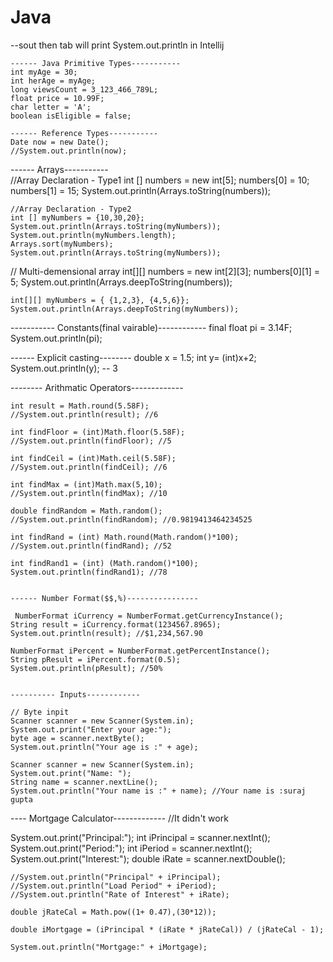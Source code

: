 # Java

--sout then tab will print  System.out.println in Intellij

    ------ Java Primitive Types-----------
    int myAge = 30;
    int herAge = myAge;
    long viewsCount = 3_123_466_789L;
    float price = 10.99F;
    char letter = 'A';
    boolean isEligible = false;

    ------ Reference Types-----------
    Date now = new Date();
    //System.out.println(now);


------ Arrays-----------   
//Array Declaration - Type1
    int [] numbers = new int[5];
    numbers[0] = 10;
    numbers[1] = 15;
    System.out.println(Arrays.toString(numbers));

    //Array Declaration - Type2
    int [] myNumbers = {10,30,20};
    System.out.println(Arrays.toString(myNumbers));
    System.out.println(myNumbers.length);
    Arrays.sort(myNumbers);
    System.out.println(Arrays.toString(myNumbers));

// Multi-demensional array
     int[][] numbers = new int[2][3];
    numbers[0][1] = 5;
    System.out.println(Arrays.deepToString(numbers));

    int[][] myNumbers = { {1,2,3}, {4,5,6}};
    System.out.println(Arrays.deepToString(myNumbers));

----------- Constants(final vairable)------------
final float pi = 3.14F;
    System.out.println(pi);


------ Explicit casting--------
double x = 1.5;
    int y= (int)x+2;
    System.out.println(y); -- 3

-------- Arithmatic Operators-------------

    int result = Math.round(5.58F);
    //System.out.println(result); //6

    int findFloor = (int)Math.floor(5.58F);
    //System.out.println(findFloor); //5

    int findCeil = (int)Math.ceil(5.58F);
    //System.out.println(findCeil); //6

    int findMax = (int)Math.max(5,10);
    //System.out.println(findMax); //10

    double findRandom = Math.random();
    //System.out.println(findRandom); //0.9819413464234525

    int findRand = (int) Math.round(Math.random()*100);
    //System.out.println(findRand); //52

    int findRand1 = (int) (Math.random()*100);
    System.out.println(findRand1); //78


    ------ Number Format($$,%)----------------

     NumberFormat iCurrency = NumberFormat.getCurrencyInstance();
    String result = iCurrency.format(1234567.8965);
    System.out.println(result); //$1,234,567.90

    NumberFormat iPercent = NumberFormat.getPercentInstance();
    String pResult = iPercent.format(0.5);
    System.out.println(pResult); //50%


    ---------- Inputs------------

    // Byte inpit
    Scanner scanner = new Scanner(System.in);
    System.out.print("Enter your age:");
    byte age = scanner.nextByte();
    System.out.println("Your age is :" + age);
    
    Scanner scanner = new Scanner(System.in);
    System.out.print("Name: ");
    String name = scanner.nextLine();
    System.out.println("Your name is :" + name); //Your name is :suraj gupta

    
---- Mortgage Calculator-------------
//It didn't work

   System.out.print("Principal:");
    int iPrincipal = scanner.nextInt();
    System.out.print("Period:");
    int iPeriod = scanner.nextInt();
    System.out.print("Interest:");
    double iRate = scanner.nextDouble();

    //System.out.println("Principal" + iPrincipal);
    //System.out.println("Load Period" + iPeriod);
    //System.out.println("Rate of Interest" + iRate);

    double jRateCal = Math.pow((1+ 0.47),(30*12));

    double iMortgage = (iPrincipal * (iRate * jRateCal)) / (jRateCal - 1);

    System.out.println("Mortgage:" + iMortgage);
